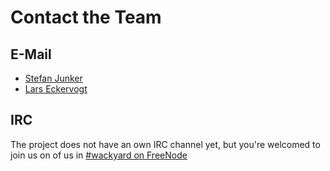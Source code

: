 # Contact the Team

## E-Mail
* [Stefan Junker](mailto:code@stefanjunker.de)
* [Lars Eckervogt](mailto:code@eckervogt.eu)

## IRC
The project does not have an own IRC channel yet, but you're welcomed to join us
on of us in [\#wackyard on FreeNode](irc://irc.freenode.org/wackyard)
